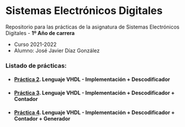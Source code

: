# Sistemas Electrónicos Digitales

Repositorio para las prácticas de la asignatura de Sistemas Electrónicos Digitales - **1º Año de carrera**
- Curso 2021-2022
- Alumno: José Javier Díaz González

### Listado de prácticas:
- #### [Práctica 2](https://github.com/alu0101128894/SED/tree/main/p2). Lenguaje  VHDL - Implementación + Descodificador

- #### [Práctica 3](https://github.com/alu0101128894/SED/tree/main/p3). Lenguaje  VHDL - Implementación + Descodificador + Contador

- #### [Práctica 4](https://github.com/alu0101128894/SED/tree/main/p4). Lenguaje  VHDL - Implementación + Descodificador + Contador + Generador